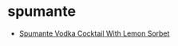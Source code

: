 # spumante

 * [Spumante Vodka Cocktail With Lemon Sorbet](../index/s/spumante-vodka-cocktail-with-lemon-sorbet-201172.json)
